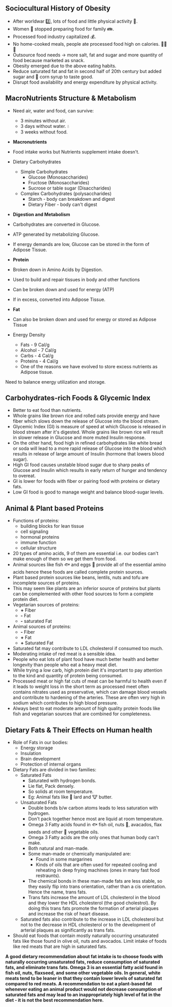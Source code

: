 ## Sociocultural History of Obesity
- After worldwar :two:, lots of food and little physical activity :running:.
- Women :girl: stopped preparing food for family :family:.
- Processed food industry capitalized :moneybag:.
- No home-cooked meals, people ate processed food high on calories. :hamburger::fries::pizza:
- Outsource food needs -> more salt, fat and sugar and more quantity of food because marketed as snack.
- Obesity emerged due to the above eating habits.
- Reduce saturated fat and fat in second half of 20th century but added sugar and :corn: corn syrup to taste good.
- Disrupt food availability and energy expenditure by physical activity.

## MacroNutrients Structure & Metabolism
- Need air, water and food, can survive:
    - 3 minutes without air.
    - 3 days without water. :droplet:
    - 3 weeks without food.
- **Macronutrients**
- Food intake works but Nutrients supplement intake doesn't.

- Dietary Carbohydrates
    - Simple Carbohydrates
        - Glucose (Monosaccharides)
        - Fructose (Monosaccharides)
        - Sucrose or table sugar (Disaccharides)
    - Complex Carbohydrates (polysaccharides)
        - Starch - body can breakdown and digest
        - Dietary Fiber - body can't digest

- **Digestion and Metabolism**
- Carbohydrates are converted in Glucose.
- ATP generated by metabolizing Glucose.
- If energy demands are low, Glucose can be stored in the form of Adipose Tissue.

- **Protein**
- Broken down in Amino Acids by Digestion.
- Used to build and repair tissues in body and other functions
- Can be broken down and used for energy (ATP)
- If in excess, converted into Adipose Tissue.

- **Fat**
- Can also be broken down and used for energy or stored as Adipose Tissue

- Energy Density
    - Fats      - 9 Cal/g
    - Alcohol   - 7 Cal/g
    - Carbs     - 4 Cal/g
    - Proteins  - 4 Cal/g
    - One of the reasons we have evolved to store excess nutrients as Adipose tissue.

Need to balance energy utilization and storage.

## Carbohydrates-rich Foods & Glycemic Index
- Better to eat food than nutrients.
- Whole grains like brown rice and rolled oats provide energy and have fiber which slows down the release of Glucose into the blood stream.
- Glycemic Index (GI) is measure of speed at which Glucose is released in blood stream after it's digested. Whole grains like brown rice will result in slower release in Glucose and more muted Insulin response.
- On the other hand, food high in refined carbohydrates like white bread or soda will lead to a more rapid release of Glucose into the blood which results in release of large amount of Insulin (hormone that lowers blood sugar).
- High GI food causes unstable blood sugar due to sharp peaks of Glucose and Insulin which results in early return of hunger and tendency to overeat.
- GI is lower for foods with fiber or pairing food with proteins or dietary fats.
- Low GI food is good to manage weight and balance blood-sugar levels.

## Animal & Plant based Proteins
- Functions of proteins:
    - building blocks for lean tissue
    - cell signaling
    - hormonal proteins
    - immune function
    - cellular structure
- 20 types of amino acids, 9 of them are essential i.e. our bodies can't make enough of them so we get them from food.
- Animal sources like fish :fish: and eggs :egg: provide all of the essential amino acids hence these foods are called complete protein sources.
- Plant based protein sources like beans, lentils, nuts and tofu are incomplete sources of proteins.
- This may seem like plants are an inferior source of proteins but plants can be complemented with other food sources to form a complete protein diet.
- Vegetarian sources of proteins:
    - **+** Fiber
    - **-** Fat
    - **-** saturated Fat
- Animal sources of proteins:
    - **-** Fiber
    - **+** Fat
    - **+** Saturated Fat
- Saturated fat may contribute to LDL cholesterol if consumed too much.
- Moderating intake of red meat is a sensible idea.
- People who eat lots of plant food have much better health and better longevity than people who eat a heavy meat diet.
- While trying a low carb, high protein diet it's important to pay attention to the kind and quantity of protein being consumed.
- Processed meat or high fat cuts of meat can be harmful to health even if it leads to weight loss in the short term as processed meet often contains nitrates used as preservative, which can damage blood vessels and contribute to hardening of the arteries. These are often very high in sodium which contributes to high blood pressure.
- Always best to eat moderate amount of high quality protein foods like fish and vegetarian sources that are combined for completeness.

## Dietary Fats & Their Effects on Human health
- Role of Fats in our bodies:
    - Energy storage
    - Insulation
    - Brain development
    - Protection of internal organs
- Dietary Fats are divided in two families:
    - Saturated Fats
        - Saturated with hydrogen bonds.
        - Lie flat, Pack densely.
        - So solids at room temperature.
        - Eg: Animal fats like :pig: lard and :cow: butter.
    - Unsaturated Fats
        - Double bonds b/w carbon atoms leads to less saturation with hydrogen.
        - Don't pack together hence most are liquid at room temperature.
        - Omega 3 Fatty acids found in :fish: fish oil, nuts :chestnut:, avacados, flax seeds and other :herb: vegetable oils.
        - Omega 3 Fatty acids are the only ones that human body can't make.
        - Both natural and man-made.
        - Some man-made or chemically manipulated are:
            - Found in some margarines
            - Kinds of oils that are often used for repeated cooling and reheating in deep frying machines (ones in many fast food restraunts).
        - The chemical bonds in these man-made fats are less stable, so they easily flip into trans orientation, rather than a cis orientation. Hence the name, trans fats.
        - Trans fats increase the amount of LDL cholesterol in the blood and they lower the HDL cholesterol (the good cholestrol). By doing this trans fats promote the formation of arterial plaques and increase the risk of heart disease.
    - Saturated fats also contribute to the increase in LDL cholesterol but not to the decrease in HDL cholesterol or to the development of arterial plaques as significantly as trans fats.
- Should eat foods that contain mostly naturally occurring unsaturated fats like those found in olive oil, nuts and avocados. Limit intake of foods like red meats that are high in saturated fats.

**A good dietary recommendation about fat intake is to choose foods with naturally occurring unsaturated fats, reduce consumption of saturated fats, and eliminate trans fats. Omega 3 is an essential fatty acid found in fish oil, nuts, flaxseed, and some other vegetable oils. In general, white meats tend to be leaner in that they contain lower levels of saturated fat compared to red meats. A recommendation to eat a plant-based fat whenever eating an animal product would not decrease consumption of saturated fats and may lead to an inappropriately high level of fat in the diet - it is not the best recommendation here.**
